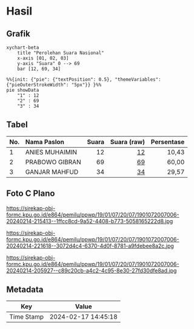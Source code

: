 # Hasil

## Grafik

```mermaid
xychart-beta
    title "Perolehan Suara Nasional"
    x-axis [01, 02, 03]
    y-axis "Suara" 0 --> 69
    bar [12, 69, 34]
```

```mermaid
%%{init: {"pie": {"textPosition": 0.5}, "themeVariables": {"pieOuterStrokeWidth": "5px"}} }%%
pie showData
    "1" : 12
    "2" : 69
    "3" : 34
```

## Tabel

| No. | Nama Paslon    | Suara | Suara (raw) | Persentase |
|:--- |:-------------- | -----:| -----------:| ----------:|
| 1   | ANIES MUHAIMIN | 12    | [12][p-1]   | 10,43      |
| 2   | PRABOWO GIBRAN | 69    | [69][p-2]   | 60,00      |
| 3   | GANJAR MAHFUD  | 34    | [34][p-3]   | 29,57      |


[p-1]: https://github.com/gigit-pemilu/pemilu-2024/blob/main/pilpres/hitung-suara/sub/19-kepulauan-bangka-belitung/sub/01-bangka/sub/07-riau-silip/sub/2007-mapur/sub/006-tps/sub/paslon-1.txt
[p-2]: https://github.com/gigit-pemilu/pemilu-2024/blob/main/pilpres/hitung-suara/sub/19-kepulauan-bangka-belitung/sub/01-bangka/sub/07-riau-silip/sub/2007-mapur/sub/006-tps/sub/paslon-2.txt
[p-3]: https://github.com/gigit-pemilu/pemilu-2024/blob/main/pilpres/hitung-suara/sub/19-kepulauan-bangka-belitung/sub/01-bangka/sub/07-riau-silip/sub/2007-mapur/sub/006-tps/sub/paslon-3.txt

## Foto C Plano

https://sirekap-obj-formc.kpu.go.id/e864/pemilu/ppwp/19/01/07/20/07/1901072007006-20240214-215413--1ffcc8cd-9a52-4408-b773-5058165222d8.jpg

https://sirekap-obj-formc.kpu.go.id/e864/pemilu/ppwp/19/01/07/20/07/1901072007006-20240214-221618--3072d4c4-6370-4d0f-8781-a9fdebee8a2c.jpg

https://sirekap-obj-formc.kpu.go.id/e864/pemilu/ppwp/19/01/07/20/07/1901072007006-20240214-205927--c89c20cb-a4c2-4c95-8e30-27fd30dfe8ad.jpg


## Metadata

| Key        | Value               |
| ---------- | ------------------- |
| Time Stamp | 2024-02-17 14:45:18 |



